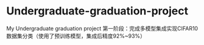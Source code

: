 # Undergraduate-graduation-project
My Undergraduate graduation project
第一阶段：完成多模型集成实现CIFAR10数据集分类（使用了预训练模型，集成后精度92%~93%）
